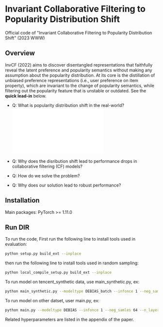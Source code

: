 # Invariant Collaborative Filtering to Popularity Distribution Shift
Official code of "Invariant Collaborative Filtering to Popularity Distribution Shift" (2023 WWW)

## Overview
InvCF (2022) aims to discover disentangled representations that faithfully reveal the latent preference and popularity semantics without making any assumption about the popularity distribution. At its core is the distillation of unbiased preference representations (i.e., user preference on item property), which are invariant to the change of popularity semantics, while filtering out the popularity feature that is unstable or outdated.
See the **quick lead-in** below.

- Q: What is popularity distribution shift in the real-world? 
![Visualization of real-world popularity distribution shifts, where both 𝑃𝑡𝑒𝑠𝑡 and 𝑃𝑡𝑒𝑠𝑡 are possible to occur but areunpredictable and unmeasurable.](Intro.pdf)
* Q: Why does the disribution shift lead to performance drops in collaborative filtering (CF) models?
+ Q: How do we solve the problem?
* Q: Why does our solution lead to robust performance?

## Installation

Main packages: PyTorch >= 1.11.0

## Run DIR

To run the code, First run the following line to install tools used in evaluation:

```bash
python setup.py build_ext --inplace
```
then run the following line to install tools used in random sampling:

```bash
python local_compile_setup.py build_ext --inplace
```

To run model on tencent_synthetic data, use main_synthetic.py, ex:
```bash
python main_synthetic.py --modeltype DEBIAS_batch --infonce 1 --neg_samles -1 --n_layers 2 --dataset tencent_synthetic --need_distance 1 --lambda1 1e-2 --lambda2 1e-6 --lambda3 1e-2 
```

To run model on other datset, user main.py, ex:
```bash
python main.py --modeltype DEBIAS --infonce 1 --neg_samles 64 --n_layers 2 --dataset yahoo.new --need_distance 1 --lambda1 1 --lambda2 1e-7 --lambda3 1e-1
```
Related hyperparameters are listed in the appendix of the paper.

